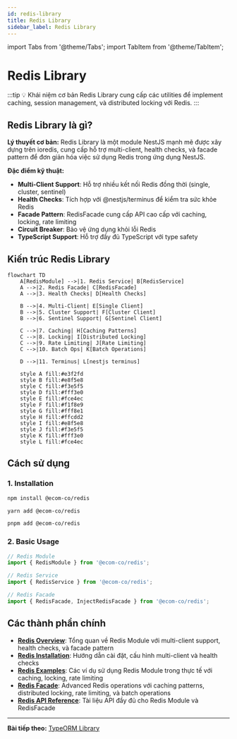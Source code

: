 ```yaml
---
id: redis-library
title: Redis Library
sidebar_label: Redis Library
---
```


import Tabs from '@theme/Tabs';
import TabItem from '@theme/TabItem';

# Redis Library

:::tip 💡 Khái niệm cơ bản
Redis Library cung cấp các utilities để implement caching, session management, và distributed locking với Redis.
:::

## Redis Library là gì?

**Lý thuyết cơ bản:**
Redis Library là một module NestJS mạnh mẽ được xây dựng trên ioredis, cung cấp hỗ trợ multi-client, health checks, và facade pattern để đơn giản hóa việc sử dụng Redis trong ứng dụng NestJS.

**Đặc điểm kỹ thuật:**
- **Multi-Client Support**: Hỗ trợ nhiều kết nối Redis đồng thời (single, cluster, sentinel)
- **Health Checks**: Tích hợp với @nestjs/terminus để kiểm tra sức khỏe Redis
- **Facade Pattern**: RedisFacade cung cấp API cao cấp với caching, locking, rate limiting
- **Circuit Breaker**: Bảo vệ ứng dụng khỏi lỗi Redis
- **TypeScript Support**: Hỗ trợ đầy đủ TypeScript với type safety

## Kiến trúc Redis Library

```mermaid
flowchart TD
    A[RedisModule] -->|1. Redis Service| B[RedisService]
    A -->|2. Redis Facade| C[RedisFacade]
    A -->|3. Health Checks| D[Health Checks]
    
    B -->|4. Multi-Client| E[Single Client]
    B -->|5. Cluster Support| F[Cluster Client]
    B -->|6. Sentinel Support| G[Sentinel Client]
    
    C -->|7. Caching| H[Caching Patterns]
    C -->|8. Locking| I[Distributed Locking]
    C -->|9. Rate Limiting| J[Rate Limiting]
    C -->|10. Batch Ops| K[Batch Operations]
    
    D -->|11. Terminus| L[nestjs terminus]
    
    style A fill:#e3f2fd
    style B fill:#e8f5e8
    style C fill:#f3e5f5
    style D fill:#fff3e0
    style E fill:#fce4ec
    style F fill:#f1f8e9
    style G fill:#fff8e1
    style H fill:#ffcdd2
    style I fill:#e8f5e8
    style J fill:#f3e5f5
    style K fill:#fff3e0
    style L fill:#fce4ec
```

## Cách sử dụng

### **1. Installation**

<Tabs>
  <TabItem value="npm" label="npm">

```bash
npm install @ecom-co/redis
```

  </TabItem>
  <TabItem value="yarn" label="yarn">

```bash
yarn add @ecom-co/redis
```

  </TabItem>
  <TabItem value="pnpm" label="pnpm">

```bash
pnpm add @ecom-co/redis
```

  </TabItem>
</Tabs>

### **2. Basic Usage**

```typescript
// Redis Module
import { RedisModule } from '@ecom-co/redis';

// Redis Service
import { RedisService } from '@ecom-co/redis';

// Redis Facade
import { RedisFacade, InjectRedisFacade } from '@ecom-co/redis';
```

## Các thành phần chính

- **[Redis Overview](/docs/ecom-co/libs/redis/docs/redis-overview)**: Tổng quan về Redis Module với multi-client support, health checks, và facade pattern
- **[Redis Installation](/docs/ecom-co/libs/redis/docs/redis-installation)**: Hướng dẫn cài đặt, cấu hình multi-client và health checks
- **[Redis Examples](/docs/ecom-co/libs/redis/docs/redis-examples)**: Các ví dụ sử dụng Redis Module trong thực tế với caching, locking, rate limiting
- **[Redis Facade](/docs/ecom-co/libs/redis/docs/redis-facade)**: Advanced Redis operations với caching patterns, distributed locking, rate limiting, và batch operations
- **[Redis API Reference](/docs/ecom-co/libs/redis/docs/redis-api-reference)**: Tài liệu API đầy đủ cho Redis Module và RedisFacade

---

**Bài tiếp theo:** [TypeORM Library](/docs/ecom-co/libs/typeorm/typeorm-library)
